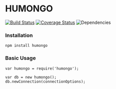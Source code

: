# HUMONGO

[![Build Status](https://travis-ci.org/codydaig/humongo.svg?branch=master)](https://travis-ci.org/codydaig/humongo) [![Coverage Status](https://coveralls.io/repos/codydaig/humongo/badge.svg)](https://coveralls.io/r/codydaig/humongo) ![Dependencies](https://david-dm.org/codydaig/humongo.svg)

### Installation
```
npm install humongo
```

### Basic Usage
```
var humongo = require('humongo');

var db = new humongo();
db.newConnection(connectionOptions);
